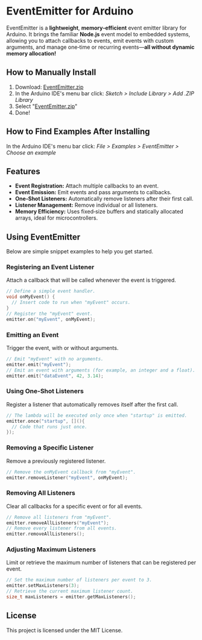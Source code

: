 
# EventEmitter for Arduino
EventEmitter is a **lightweight**, **memory‑efficient** event emitter library for Arduino. It brings the familiar **Node.js** event model to embedded systems, allowing you to attach callbacks to events, emit events with custom arguments, and manage one‑time or recurring events—**all without dynamic memory allocation!**

## How to Manually Install
1. Download: [EventEmitter.zip](https://github.com/RyLeeHarrison/EventEmitter/archive/refs/heads/main.zip)
2. In the Arduino IDE's menu bar click: *Sketch > Include Library > Add .ZIP Library*
3. Select "[EventEmitter.zip](https://github.com/RyLeeHarrison/EventEmitter/archive/refs/heads/main.zip)"
4. Done!

## How to Find Examples After Installing
In the Arduino IDE's menu bar click: *File > Examples > EventEmitter > Choose an example*


## Features

- **Event Registration:** Attach multiple callbacks to an event.
- **Event Emission:** Emit events and pass arguments to callbacks.
- **One‑Shot Listeners:** Automatically remove listeners after their first call.
- **Listener Management:** Remove individual or all listeners.
- **Memory Efficiency:** Uses fixed‑size buffers and statically allocated arrays, ideal for microcontrollers.

## Using EventEmitter

Below are simple snippet examples to help you get started.

### Registering an Event Listener

Attach a callback that will be called whenever the event is triggered.

```cpp
// Define a simple event handler.
void onMyEvent() {
  // Insert code to run when "myEvent" occurs.
}
// Register the "myEvent" event.
emitter.on("myEvent", onMyEvent);
```

### Emitting an Event

Trigger the event, with or without arguments.

```cpp
// Emit "myEvent" with no arguments.
emitter.emit("myEvent");
// Emit an event with arguments (for example, an integer and a float).
emitter.emit("dataEvent", 42, 3.14);
```

### Using One-Shot Listeners

Register a listener that automatically removes itself after the first call.

```cpp
// The lambda will be executed only once when "startup" is emitted.
emitter.once("startup", [](){
  // Code that runs just once.
});
```

### Removing a Specific Listener

Remove a previously registered listener.

```cpp
// Remove the onMyEvent callback from "myEvent".
emitter.removeListener("myEvent", onMyEvent);
```

### Removing All Listeners

Clear all callbacks for a specific event or for all events.

```cpp
// Remove all listeners from "myEvent".
emitter.removeAllListeners("myEvent");
// Remove every listener from all events.
emitter.removeAllListeners();
```

### Adjusting Maximum Listeners

Limit or retrieve the maximum number of listeners that can be registered per event.

```cpp
// Set the maximum number of listeners per event to 3.
emitter.setMaxListeners(3);
// Retrieve the current maximum listener count.
size_t maxListeners = emitter.getMaxListeners();
```

## License

This project is licensed under the MIT License.
